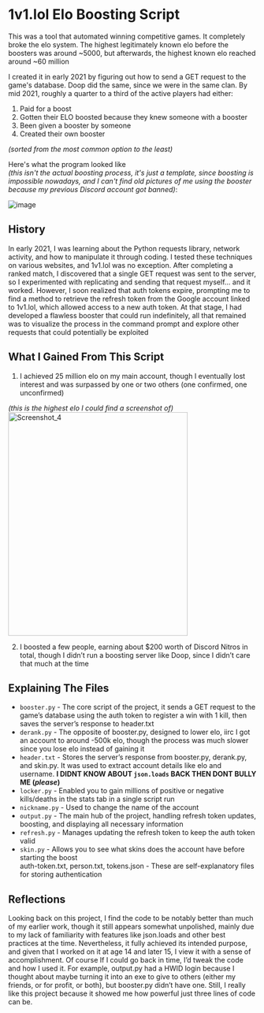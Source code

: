 # 1v1.lol Elo Boosting Script

  This was a tool that automated winning competitive games. It completely broke the elo system. The highest legitimately known elo before the boosters was around ~5000, but afterwards, the highest known elo reached around ~60 million <br />
  
  I created it in early 2021 by figuring out how to send a GET request to the game's database. Doop did the same, since we were in the same clan. By mid 2021, roughly a quarter to a third of the active players had either: 
  1) Paid for a boost
  2) Gotten their ELO boosted because they knew someone with a booster
  3) Been given a booster by someone
  4) Created their own booster <br />
  
  *(sorted from the most common option to the least)* <br />
  
  Here's what the program looked like <br />*(this isn't the actual boosting process, it's just a template, since boosting is impossible nowadays, and I can't find old pictures of me using the booster because my previous Discord account got banned)*: <br />
  
![image](https://github.com/user-attachments/assets/5061add9-7d45-43ae-8e78-544e15cd47f0)

## History

  In early 2021, I was learning about the Python requests library, network activity, and how to manipulate it through coding. I tested these techniques on various websites, and 1v1.lol was no exception. After completing a ranked match, I discovered that a single GET request was sent to the server, so I experimented with replicating and sending that request myself... and it worked. However, I soon realized that auth tokens expire, prompting me to find a method to retrieve the refresh token from the Google account linked to 1v1.lol, which allowed access to a new auth token. At that stage, I had developed a flawless booster that could run indefinitely, all that remained was to visualize the process in the command prompt and explore other requests that could potentially be exploited

## What I Gained From This Script

  1) I achieved 25 million elo on my main account, though I eventually lost interest and was surpassed by one or two others (one confirmed, one unconfirmed) <br />
  
  *(this is the highest elo I could find a screenshot of)* <br />
 <img width="364" height="454" alt="Screenshot_4" src="https://github.com/user-attachments/assets/a59a732e-0682-4077-ba17-16c315b6f5d9" />

  2) I boosted a few people, earning about $200 worth of Discord Nitros in total, though I didn’t run a boosting server like Doop, since I didn’t care that much at the time <br />

## Explaining The Files
  * ```booster.py``` - The core script of the project, it sends a GET request to the game’s database using the auth token to register a win with 1 kill, then saves the server’s response to header.txt <br />
  * ```derank.py``` - The opposite of booster.py, designed to lower elo, iirc I got an account to around -500k elo, though the process was much slower since you lose elo instead of gaining it <br />
  * ```header.txt``` - Stores the server’s response from booster.py, derank.py, and skin.py. It was used to extract account details like elo and username. **I DIDNT KNOW ABOUT `json.loads` BACK THEN DONT BULLY ME (*please*)** <br />
  * ```locker.py``` - Enabled you to gain millions of positive or negative kills/deaths in the stats tab in a single script run <br />
  * ```nickname.py``` - Used to change the name of the account <br />
  * ```output.py``` -  The main hub of the project, handling refresh token updates, boosting, and displaying all necessary information <br />
  * ```refresh.py``` - Manages updating the refresh token to keep the auth token valid <br />
  * ```skin.py``` - Allows you to see what skins does the account have before starting the boost <br />
  auth-token.txt, person.txt, tokens.json - These are self-explanatory files for storing authentication <br />

## Reflections

  Looking back on this project, I find the code to be notably better than much of my earlier work, though it still appears somewhat unpolished, mainly due to my lack of familiarity with features like json.loads and other best practices at the time. Nevertheless, it fully achieved its intended purpose, and given that I worked on it at age 14 and later 15, I view it with a sense of accomplishment. Of course If I could go back in time, I’d tweak the code and how I used it. For example, output.py had a HWID login because I thought about maybe turning it into an exe to give to others (either my friends, or for profit, or both), but booster.py didn’t have one. Still, I really like this project because it showed me how powerful just three lines of code can be.
